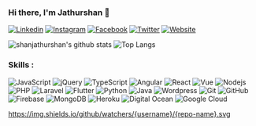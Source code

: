 ### Hi there, I'm Jathurshan 👋

[![Linkedin](https://img.shields.io/badge/-LinkedIn-222222?style=flat-square&logo=Linkedin&logoColor=white&link=https://www.linkedin.com/in/shanjathurshan/)](https://www.linkedin.com/in/shanjathurshan/)
[![Instagram](https://img.shields.io/badge/Instagram-222222?&style=flat-square&logo=instagram&logoColor=white&link=https://www.instagram.com/shan_jathurshan/)](https://www.instagram.com/shan_jathurshan/)
[![Facebook](https://img.shields.io/badge/Facebook-222222?&style=flat-square&logo=facebook&logoColor=white&link=https://www.facebook.com/shanjathurshan01/)](https://www.facebook.com/shanjathurshan01/)
[![Twitter](https://img.shields.io/badge/-Twitter-222222?style=flat-square&logo=twitter&logoColor=white&link=https://twitter.com/shan_jathurshan/)](https://twitter.com/shan_jathurshan/)
[![Website](https://img.shields.io/badge/WebSite-222222?&style=flat-square&logo=google-chrome&logoColor=white&link=https://shanjathurshan.github.io/)](https://shanjathurshan.github.io/)

![shanjathurshan's github stats](https://github-readme-stats.vercel.app/api?username=shanjathurshan&show_icons=true&hide_border=true)
![Top Langs](https://github-readme-stats.vercel.app/api/top-langs/?username=shanjathurshan&layout=compact)

### Skills : <br/>
<!-- ![HTML5](https://img.shields.io/badge/-HTML5-E34F26?style=flat-square&logo=html5&logoColor=white)
![CSS3](https://img.shields.io/badge/-CSS3-1572B6?style=flat-square&logo=css3)
![Bootstrap](https://img.shields.io/badge/-Bootstrap-563D7C?style=flat-square&logo=bootstrap) -->
![JavaScript](https://img.shields.io/badge/-JavaScript-black?style=flat-square&logo=javascript)
![jQuery](https://img.shields.io/badge/-jQuery-0769AD?style=flat-square&logo=jquery&logoColor=white)
![TypeScript](https://img.shields.io/badge/-TypeScript-007ACC?style=flat-square&logo=typescript&logoColor=white)
![Angular](https://img.shields.io/badge/-Angular-DD0031?style=flat-square&logo=angular)
![React](https://img.shields.io/badge/-React.js-2088FF?style=flat-square&logo=react)
![Vue](https://img.shields.io/badge/-Vue-4fc08d?style=flat&logo=vuedotjs&logoColor=fff)
![Nodejs](https://img.shields.io/badge/-Nodejs-black?style=flat-square&logo=Node.js)
![PHP](https://img.shields.io/badge/PHP-black?style=flat-square&logo=php)
![Laravel](https://img.shields.io/badge/Laravel-black?style=flat-square&logo=laravel)
![Flutter](https://img.shields.io/badge/-Flutter-02569B?style=flat-square&logo=flutter)
![Python](https://img.shields.io/badge/-Python-3776AB?style=flat-square&logo=python&logoColor=white)
![Java](https://img.shields.io/badge/-Java-red?style=flat-square&logo=java)
![Wordpress](https://img.shields.io/badge/Wordpress-1572B6?style=flat-square&logo=wordpress)
![Git](https://img.shields.io/badge/-Git-black?style=flat-square&logo=git)
![GitHub](https://img.shields.io/badge/-GitHub-181717?style=flat-square&logo=github)
![Firebase](https://img.shields.io/badge/Firebase-007ACC?style=flat-square&logo=firebase)
![MongoDB](https://img.shields.io/badge/-MongoDB-4EA94B?style=flat-square&logo=mongodb&logoColor=white)
![Heroku](https://img.shields.io/badge/-Heroku-430098?style=flat-square&logo=heroku)
![Digital Ocean](https://img.shields.io/badge/-Digital_Ocean-0080FF?style=flat-square&logo=DigitalOcean&logoColor=white)
![Google Cloud](https://img.shields.io/badge/Google%20Cloud-black?style=flat-square&logo=google-cloud)


https://img.shields.io/github/watchers/{username}/{repo-name}.svg
